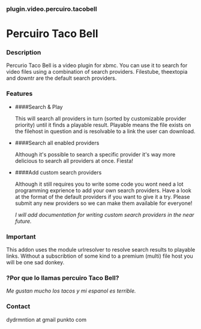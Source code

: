 ### plugin.video.percuiro.tacobell
# Percuiro Taco Bell 


### Description 

Percurio Taco Bell is a video plugin for xbmc. You can use it to search for
video files using a combination of search providers. 
Filestube, theextopia and downtr are the default search providers.


### Features 

- ####Search & Play 

  This will search all providers in turn (sorted by customizable provider
  priority) until it finds a playable result. Playable means the file exists
  on the filehost in question and is resolvable to a link the user can 
  download.

- ####Search all enabled providers

  Although it's possible to search a specific provider it's way more 
  delicious to search all providers at once. Fiesta!

- ####Add custom search providers

  Although it still requires you to write some code you wont need a lot programming exprience
  to add your own search providers. Have a look at the format of the default providers if you
  want to give it a try. Please submit any new providers so we can make them available for everyone! 
  
  *I will add documentation for writing custom search providers in the near future.*

### Important 

This addon uses the module urlresolver to resolve search results to playable links. Without a subscribtion
of some kind to a premium (multi) file host you will be one sad donkey.

### ?Por que lo llamas percuiro Taco Bell? 

*Me gustan mucho los tacos y mi espanol es terrible.*

### Contact 

dydrmntion at gmail punkto com
